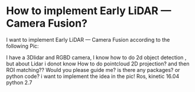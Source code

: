 
# How to implement Early LiDAR — Camera Fusion?

I want to implement Early LiDAR — Camera Fusion according to the following Pic:

I have a 3Dlidar and RGBD camera, I know how to do 2d object detection , but about Lidar i donot know How to do pointcloud 2D projection? and then ROI matching?? Would you please guide me? is there any packages? or python code? i want to implement the idea in the pic!
Ros, kinetic 16.04 python 2.7

        